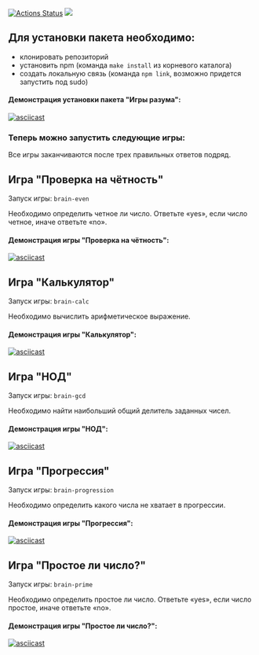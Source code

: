 [![Actions Status](https://github.com/Jenmaru/frontend-project-44/workflows/hexlet-check/badge.svg)](https://github.com/Jenmaru/frontend-project-44/actions) <a href="https://codeclimate.com/github/Jenmaru/frontend-project-44"><img src="https://api.codeclimate.com/v1/badges/d7abe28483f39b267bd8/maintainability" /></a>

## Для установки пакета необходимо:
- клонировать репозиторий
- установить npm (команда `make install` из корневого каталога)
- создать локальную связь (команда `npm link`, возможно придется запустить под sudo)

#### Демонстрация установки пакета "Игры разума":

[![asciicast]( https://asciinema.org/a/MJhirGuCLXBqKFFqTVw6ZKmhq.svg)]( https://asciinema.org/a/MJhirGuCLXBqKFFqTVw6ZKmhq)

### Теперь можно запустить следующие игры:
Все игры заканчиваются после трех правильных ответов подряд.

## Игра "Проверка на чётность"
Запуск игры: `brain-even`

Необходимо определить четное ли число. Ответьте «yes», если число четное, иначе ответьте «no».

#### Демонстрация игры "Проверка на чётность":

[![asciicast](https://asciinema.org/a/OkkkZaTBexS5xWPCZUrm91jXz.svg)](https://asciinema.org/a/OkkkZaTBexS5xWPCZUrm91jXz)

## Игра "Калькулятор"
Запуск игры: `brain-calc`

Необходимо вычислить арифметическое выражение.

#### Демонстрация игры "Калькулятор":

[![asciicast](https://asciinema.org/a/CZmbwW7gAQRT1LSK9gBFTKdP4.svg)](https://asciinema.org/a/CZmbwW7gAQRT1LSK9gBFTKdP4)

## Игра "НОД"
Запуск игры: `brain-gcd`

Необходимо найти наибольший общий делитель заданных чисел.

#### Демонстрация игры "НОД":

[![asciicast](https://asciinema.org/a/BjuQCKU6sQE1Mlx2WigUGeyQM.svg)](https://asciinema.org/a/BjuQCKU6sQE1Mlx2WigUGeyQM)

## Игра "Прогрессия"
Запуск игры: `brain-progression`

Необходимо определить какого числа не хватает в прогрессии.

#### Демонстрация игры "Прогрессия":

[![asciicast](https://asciinema.org/a/VkngeWHhMq9Cv0KTsbxUTtPay.svg)](https://asciinema.org/a/VkngeWHhMq9Cv0KTsbxUTtPay)

## Игра "Простое ли число?"
Запуск игры: `brain-prime`

Необходимо определить простое ли число. Ответьте «yes», если число простое, иначе ответьте «no».

#### Демонстрация игры "Простое ли число?":

[![asciicast](https://asciinema.org/a/fAb9G5kW96eJje1RVWnaO4mrh.svg)](https://asciinema.org/a/fAb9G5kW96eJje1RVWnaO4mrh)
